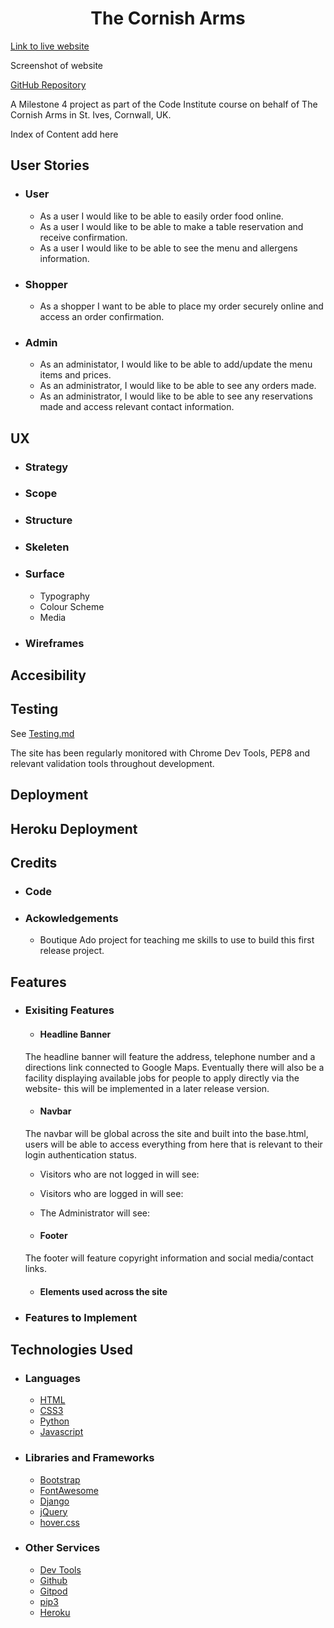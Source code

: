<h1 align="center">The Cornish Arms</h1>

[Link to live website](')

Screenshot of website

[GitHub Repository]('https://github.com/jakelashbrook/cornish_arms')

<p>A Milestone 4 project as part of the Code Institute course on behalf of The Cornish Arms in St. Ives, Cornwall, UK.</p>

Index of Content add here

## User Stories 


- ### User 
    - As a user I would like to be able to easily order food online.
    - As a user I would like to be able to make a table reservation and
    receive confirmation.
    - As a user I would like to be able to see the menu and allergens information.

- ### Shopper
    - As a shopper I want to be able to place my order securely online and access
    an order confirmation.

- ### Admin
    - As an administator, I would like to be able to add/update the menu items and
    prices.
    - As an administrator, I would like to be able to see any orders made.
    - As an administrator, I would like to be able to see any reservations made and
    access relevant contact information.

## UX
 - ### Strategy
 - ### Scope
 - ### Structure
 - ### Skeleten
 - ### Surface
   - Typography
   - Colour Scheme 
   - Media 

- ### Wireframes

## Accesibility 

## Testing

See [Testing.md]()

The site has been regularly monitored with Chrome Dev Tools, PEP8 and relevant validation tools throughout
development.

## Deployment

## Heroku Deployment

## Credits
- ### Code

- ### Ackowledgements
    - Boutique Ado project for teaching me skills to use to build this first release project.

## Features

- ### Exisiting Features
    - #### Headline Banner
    The headline banner will feature the address, telephone number and a directions link connected
    to Google Maps. Eventually there will also be a facility displaying available jobs for people
    to apply directly via the website- this will be implemented in a later release version.
    - #### Navbar
    The navbar will be global across the site and built into the base.html, users will be able to 
    access everything from here that is relevant to their login authentication status.

    - Visitors who are not logged in will see:

    - Visitors who are logged in will see:

    - The Administrator will see:

    - #### Footer
    The footer will feature copyright information and social media/contact links.

    - #### Elements used across the site

- ### Features to Implement

## Technologies Used

 - ### Languages
    - [HTML]('https://developer.mozilla.org/en-US/docs/Web/HTML#:~:text=HTML%20(HyperText%20Markup%20Language)%20is,functionality%2Fbehavior%20(JavaScript).)
    - [CSS3]('https://developer.mozilla.org/en-US/docs/Web/CSS')
    - [Python]('https://www.python.org/')
    - [Javascript]('https://www.javascript.com/')

 - ### Libraries and Frameworks
    - [Bootstrap]('https://getbootstrap.com/')
    - [FontAwesome]('https://fontawesome.com/')
    - [Django]('https://docs.djangoproject.com/')
    - [jQuery]('https://jquery.com/download/')
    - [hover.css]('https://ianlunn.github.io/Hover/')
 
 - ### Other Services
    - [Dev Tools]('https://developer.chrome.com/docs/devtools/')
    - [Github]('https://github.com/')
    - [Gitpod]('https://gitpod.io/')
    - [pip3]('https://pip.pypa.io/')
    - [Heroku]('https://www.heroku.com/')


